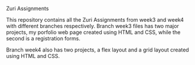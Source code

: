 Zuri Assignments

This repository contains all the Zuri Assignments from week3 and week4 with different branches respectively.
Branch week3 files has two major projects, my porfolio web page created using HTML and CSS, while the second is a registration forms.

Branch week4 also has two projects, a flex layout and a grid layout created using HTML and CSS.
